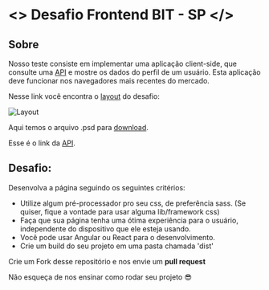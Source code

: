 # <> Desafio Frontend BIT - SP </>

## Sobre

Nosso teste consiste em implementar uma aplicação client-side, que consulte uma [API](http://www.mocky.io/v2/5a5e38f3330000b0261923a5) e mostre os dados do perfil de um usuário. Esta aplicação deve funcionar nos navegadores mais recentes do mercado.

Nesse link você encontra o [layout](https://github.com/b2w-marketplace/code-challenge/blob/master/files/layout-code-challenge.jpg) do desafio:

![Layout](https://github.com/b2w-marketplace/code-challenge/blob/master/files/layout-code-challenge.jpg)


Aqui temos o arquivo .psd para [download](https://github.com/b2w-marketplace/code-challenge/blob/master/files/layout-code-challenge.psd).

Esse é o link da [API](http://www.mocky.io/v2/5a5e38f3330000b0261923a5).

## Desafio:

Desenvolva a página seguindo os seguintes critérios:

- Utilize algum pré-processador pro seu css, de preferência sass. (Se quiser, fique a vontade para usar alguma lib/framework css)
- Faça que sua página tenha uma ótima experiência para o usuário, independente do dispositivo que ele esteja usando.
- Você pode usar Angular ou React para o desenvolvimento.
- Crie um build do seu projeto em uma pasta chamada 'dist'

Crie um Fork desse repositório e nos envie um **pull request**

Não esqueça de nos ensinar como rodar seu projeto :sunglasses:
